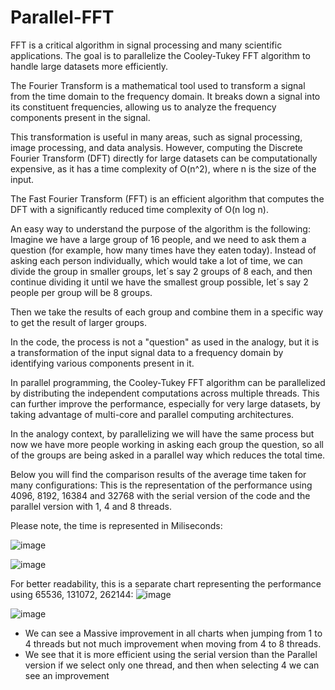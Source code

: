 # Parallel-FFT
FFT is a critical algorithm in signal processing and many scientific applications. The goal is to parallelize the Cooley-Tukey FFT algorithm to handle large datasets more efficiently.

The Fourier Transform is a mathematical tool used to transform a signal from the time domain to the frequency domain. It breaks down a signal into its constituent frequencies, allowing us to analyze the frequency components present in the signal.

This transformation is useful in many areas, such as signal processing, image processing, and data analysis. However, computing the Discrete Fourier Transform (DFT) directly for large datasets can be computationally expensive, as it has a time complexity of O(n^2), where n is the size of the input. 

The Fast Fourier Transform (FFT) is an efficient algorithm that computes the DFT with a significantly reduced time complexity of O(n log n). 

An easy way to understand the purpose of the algorithm is the following:
Imagine we have a large group of 16 people, and we need to ask them a question (for example, how many times have they eaten today). Instead of asking each person individually, which would take a lot of time, we can divide the group in smaller groups, let´s say 2 groups of 8 each, and then continue dividing it until we have the smallest group possible, let´s say 2 people per group will be 8 groups.

Then we take the results of each group and combine them in a specific way to get the result of larger groups. 

In the code, the process is not a "question" as used in the analogy, but it is a transformation of the input signal data to a frequency domain by identifying various components present in it.

In parallel programming, the Cooley-Tukey FFT algorithm can be parallelized by distributing the independent computations across multiple threads. This can further improve the performance, especially for very large datasets, by taking advantage of multi-core and parallel computing architectures. 

In the analogy context, by parallelizing we will have the same process but now we have more people working in asking each group the question, so all of the groups are being asked in a parallel way which reduces the total time.

Below you will find the comparison results of the average time taken for many configurations:
This is the representation of the performance using 4096, 8192, 16384 and 32768 with the serial version of the code and the parallel version with 1, 4 and 8 threads.

Please note, the time is represented in Miliseconds:

![image](https://github.com/user-attachments/assets/bd19280e-78c0-47f6-b380-a15c502c6586)


![image](https://github.com/user-attachments/assets/f9cde8ee-1bb5-47e5-b912-23b361808580)






For better readability, this is a separate chart representing the performance using 65536, 131072, 262144:
![image](https://github.com/user-attachments/assets/0e538960-e737-4901-bc4b-d581697c530a)


![image](https://github.com/user-attachments/assets/ff1e6ed8-cadd-428e-a191-1789b6779cf4)

- We can see a Massive improvement in all charts when jumping from 1 to 4 threads but not much improvement when moving from 4 to 8 threads.
- We see that it is more efficient using the serial version than the Parallel version if we select only one thread, and then when selecting 4 we can see an improvement


